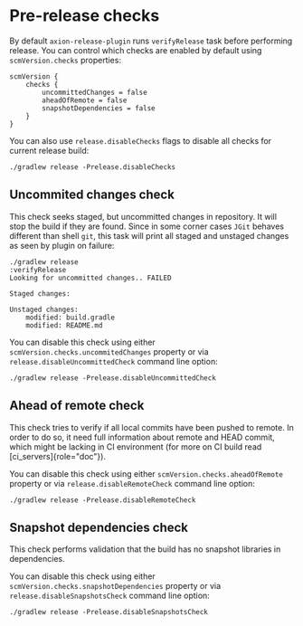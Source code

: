 # Pre-release checks

By default `axion-release-plugin` runs `verifyRelease` task before
performing release. You can control which checks are enabled by default
using `scmVersion.checks` properties:

    scmVersion {
        checks {
            uncommittedChanges = false
            aheadOfRemote = false
            snapshotDependencies = false
        }
    }

You can also use `release.disableChecks` flags to disable all checks for
current release build:

    ./gradlew release -Prelease.disableChecks

## Uncommited changes check

This check seeks staged, but uncommitted changes in repository. It will
stop the build if they are found. Since in some corner cases `JGit`
behaves different than shell `git`, this task will print all staged and
unstaged changes as seen by plugin on failure:

    ./gradlew release
    :verifyRelease
    Looking for uncommitted changes.. FAILED

    Staged changes:

    Unstaged changes:
        modified: build.gradle
        modified: README.md

You can disable this check using either
`scmVersion.checks.uncommitedChanges` property or via
`release.disableUncommittedCheck` command line option:

    ./gradlew release -Prelease.disableUncommittedCheck

## Ahead of remote check

This check tries to verify if all local commits have been pushed to
remote. In order to do so, it need full information about remote and
HEAD commit, which might be lacking in CI environment (for more on CI
build read [ci\_servers]{role="doc"}).

You can disable this check using either
`scmVersion.checks.aheadOfRemote` property or via
`release.disableRemoteCheck` command line option:

    ./gradlew release -Prelease.disableRemoteCheck

## Snapshot dependencies check

This check performs validation that the build has no snapshot libraries
in dependencies.

You can disable this check using either
`scmVersion.checks.snapshotDependencies` property or via
`release.disableSnapshotsCheck` command line option:

    ./gradlew release -Prelease.disableSnapshotsCheck
